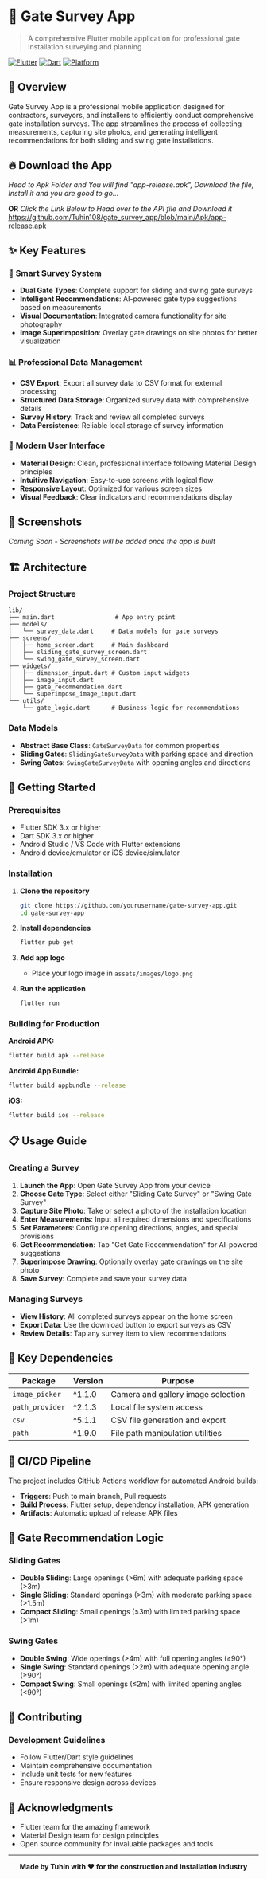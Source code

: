 # 🚪 Gate Survey App

> A comprehensive Flutter mobile application for professional gate installation surveying and planning

[![Flutter](https://img.shields.io/badge/Flutter-3.x-blue?style=flat-square&logo=flutter)](https://flutter.dev)
[![Dart](https://img.shields.io/badge/Dart-3.x-blue?style=flat-square&logo=dart)](https://dart.dev)
[![Platform](https://img.shields.io/badge/Platform-Android%20%7C%20iOS-lightgrey?style=flat-square)](https://flutter.dev/docs/development/tools/sdk/release-notes)

## 📖 Overview

Gate Survey App is a professional mobile application designed for contractors, surveyors, and installers to efficiently conduct comprehensive gate installation surveys. The app streamlines the process of collecting measurements, capturing site photos, and generating intelligent recommendations for both sliding and swing gate installations.

## 🔥 Download the App 
*Head to Apk Folder and You will find "app-release.apk", Download the file, Install it and you are good to go...*

**OR**
*Click the Link Below to Head over to the API file and Download it*
https://github.com/Tuhin108/gate_survey_app/blob/main/Apk/app-release.apk

## ✨ Key Features

### 🎯 **Smart Survey System**
- **Dual Gate Types**: Complete support for sliding and swing gate surveys
- **Intelligent Recommendations**: AI-powered gate type suggestions based on measurements
- **Visual Documentation**: Integrated camera functionality for site photography
- **Image Superimposition**: Overlay gate drawings on site photos for better visualization

### 📊 **Professional Data Management**
- **CSV Export**: Export all survey data to CSV format for external processing
- **Structured Data Storage**: Organized survey data with comprehensive details
- **Survey History**: Track and review all completed surveys
- **Data Persistence**: Reliable local storage of survey information

### 🎨 **Modern User Interface**
- **Material Design**: Clean, professional interface following Material Design principles
- **Intuitive Navigation**: Easy-to-use screens with logical flow
- **Responsive Layout**: Optimized for various screen sizes
- **Visual Feedback**: Clear indicators and recommendations display

## 📱 Screenshots

*Coming Soon - Screenshots will be added once the app is built*

## 🏗️ Architecture

### **Project Structure**
```
lib/
├── main.dart                 # App entry point
├── models/
│   └── survey_data.dart     # Data models for gate surveys
├── screens/
│   ├── home_screen.dart     # Main dashboard
│   ├── sliding_gate_survey_screen.dart
│   └── swing_gate_survey_screen.dart
├── widgets/
│   ├── dimension_input.dart # Custom input widgets
│   ├── image_input.dart
│   ├── gate_recommendation.dart
│   └── superimpose_image_input.dart
└── utils/
    └── gate_logic.dart      # Business logic for recommendations
```

### **Data Models**
- **Abstract Base Class**: `GateSurveyData` for common properties
- **Sliding Gates**: `SlidingGateSurveyData` with parking space and direction
- **Swing Gates**: `SwingGateSurveyData` with opening angles and directions

## 🚀 Getting Started

### **Prerequisites**
- Flutter SDK 3.x or higher
- Dart SDK 3.x or higher
- Android Studio / VS Code with Flutter extensions
- Android device/emulator or iOS device/simulator

### **Installation**

1. **Clone the repository**
   ```bash
   git clone https://github.com/yourusername/gate-survey-app.git
   cd gate-survey-app
   ```

2. **Install dependencies**
   ```bash
   flutter pub get
   ```

3. **Add app logo**
   - Place your logo image in `assets/images/logo.png`

4. **Run the application**
   ```bash
   flutter run
   ```

### **Building for Production**

**Android APK:**
```bash
flutter build apk --release
```

**Android App Bundle:**
```bash
flutter build appbundle --release
```

**iOS:**
```bash
flutter build ios --release
```

## 📋 Usage Guide

### **Creating a Survey**

1. **Launch the App**: Open Gate Survey App from your device
2. **Choose Gate Type**: Select either "Sliding Gate Survey" or "Swing Gate Survey"
3. **Capture Site Photo**: Take or select a photo of the installation location
4. **Enter Measurements**: Input all required dimensions and specifications
5. **Set Parameters**: Configure opening directions, angles, and special provisions
6. **Get Recommendation**: Tap "Get Gate Recommendation" for AI-powered suggestions
7. **Superimpose Drawing**: Optionally overlay gate drawings on the site photo
8. **Save Survey**: Complete and save your survey data

### **Managing Surveys**

- **View History**: All completed surveys appear on the home screen
- **Export Data**: Use the download button to export surveys as CSV
- **Review Details**: Tap any survey item to view recommendations

## 🔧 Key Dependencies

| Package | Version | Purpose |
|---------|---------|---------|
| `image_picker` | ^1.1.0 | Camera and gallery image selection |
| `path_provider` | ^2.1.3 | Local file system access |
| `csv` | ^5.1.1 | CSV file generation and export |
| `path` | ^1.9.0 | File path manipulation utilities |

## 🤖 CI/CD Pipeline

The project includes GitHub Actions workflow for automated Android builds:

- **Triggers**: Push to main branch, Pull requests
- **Build Process**: Flutter setup, dependency installation, APK generation
- **Artifacts**: Automatic upload of release APK files

## 🎯 Gate Recommendation Logic

### **Sliding Gates**
- **Double Sliding**: Large openings (>6m) with adequate parking space (>3m)
- **Single Sliding**: Standard openings (>3m) with moderate parking space (>1.5m)
- **Compact Sliding**: Small openings (≤3m) with limited parking space (>1m)

### **Swing Gates**
- **Double Swing**: Wide openings (>4m) with full opening angles (≥90°)
- **Single Swing**: Standard openings (>2m) with adequate opening angle (≥90°)
- **Compact Swing**: Small openings (≤2m) with limited opening angles (<90°)


## 🤝 Contributing


### **Development Guidelines**
- Follow Flutter/Dart style guidelines
- Maintain comprehensive documentation
- Include unit tests for new features
- Ensure responsive design across devices


## 🙏 Acknowledgments

- Flutter team for the amazing framework
- Material Design team for design principles
- Open source community for invaluable packages and tools

---

<div align="center">

**Made by Tuhin with ❤️ for the construction and installation industry**



</div>
